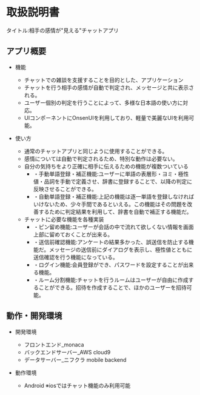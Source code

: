 # 取扱説明書
タイトル:相手の感情が"見える"チャットアプリ

## アプリ概要
- 機能
    - チャットでの雑談を支援することを目的とした、アプリケーション
    - チャットを行う相手の感情が自動で判定され、メッセージと共に表示される。
    - ユーザー個別の判定を行うことによって、多様な日本語の使い方に対応。
    - UIコンポーネントにOnsenUIを利用しており、軽量で美麗なUIを利用可能。

- 使い方
  - 通常のチャットアプリと同じように使用することができる。
  - 感情については自動で判定されるため、特別な動作は必要ない。
  - 自分の気持ちをより正確に相手に伝えるための機能が複数ついている
    - ・手動単語登録・補正機能:ユーザーに単語の表層形・ヨミ・極性値・品詞を手動で定義させ、辞書に登録することで、以降の判定に反映させることができる。  
    - ・自動単語登録・補正機能:上記の機能は逐一単語を登録しなければいけないため、少々手間であるといえる。この機能はその問題を改善するために判定結果を利用して、辞書を自動で補正する機能だ。    
  - チャットに必要な機能を各種実装
    - ・ピン留め機能:ユーザーが会話の中で流れて欲しくない情報を画面上部に留めておくことが出来る。  
    - ・送信前確認機能:アンケートの結果多かった、誤送信を防止する機能だ。メッセージの送信前にダイアログを表示し、極性値とともに送信確認を行う機能になっている。  
    - ・ログイン機能:会員登録ができ、パスワードを設定することが出来る機能。  
    - ・ルーム分割機能:チャットを行うルームはユーザーが自由に作成することができる。招待を作成することで、ほかのユーザーを招待可能。  

## 動作・開発環境
- 開発環境
  - フロントエンド_monaca
  - バックエンドサーバー_AWS cloud9
  - データサーバー_ニフクラ mobile backend

- 動作環境
  - Android ※iosではチャット機能のみ利用可能
